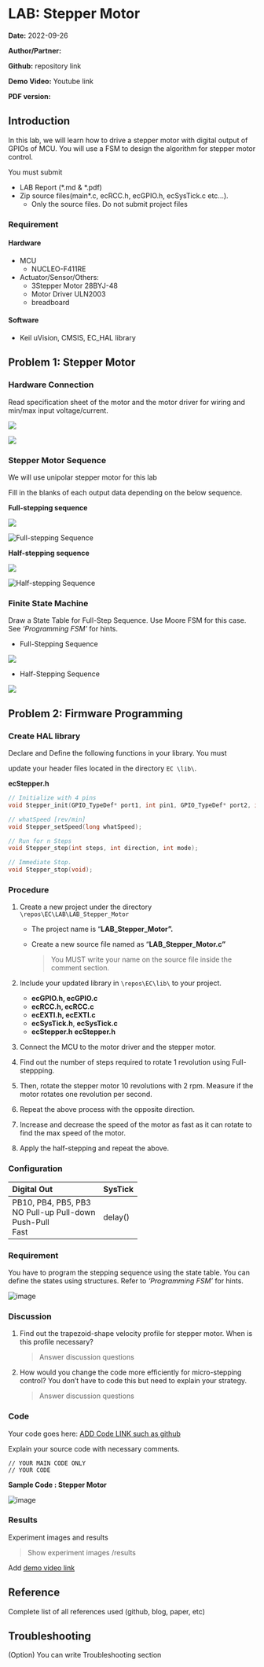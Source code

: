 # LAB: **Stepper Motor** 



**Date:** 2022-09-26

**Author/Partner:**

**Github:** repository link

**Demo Video:** Youtube link

**PDF version:**&#x20;



## Introduction

In this lab, we will learn how to drive a stepper motor with digital output of GPIOs of MCU. You will use a FSM to design the algorithm for stepper motor control.



You must submit

* LAB Report (\*.md & \*.pdf)
* Zip source files(main\*.c, ecRCC.h, ecGPIO.h, ecSysTick.c   etc...).
  * Only the source files. Do not submit project files



### Requirement

#### Hardware

* MCU
  * NUCLEO-F411RE
* Actuator/Sensor/Others:
  * 3Stepper Motor 28BYJ-48
  * Motor Driver ULN2003
  * breadboard

#### Software

* Keil uVision, CMSIS, EC\_HAL library





## Problem 1: Stepper Motor

### Hardware Connection

Read specification sheet of the motor and the motor driver for wiring and min/max input voltage/current.

![](https://user-images.githubusercontent.com/91526930/197428440-9f4a9c8c-2d81-4d0e-a4e2-b4a4b9def44d.png)

![](https://user-images.githubusercontent.com/91526930/197428469-a0d7a8fa-ba4c-482f-8688-ea87cfd9f4e0.png)



### Stepper Motor Sequence

We will use unipolar stepper motor for this lab

Fill in the blanks of each output data depending on the below sequence.

**Full-stepping sequence**

![](https://user-images.githubusercontent.com/91526930/197428513-f9a23147-3448-4bed-bda2-c90325b8c143.png)

![Full-stepping Sequence](https://user-images.githubusercontent.com/91526930/197428973-13acab66-049e-4f1c-be5c-176f9f15288b.png)

**Half-stepping sequence**

![](https://user-images.githubusercontent.com/91526930/197429006-d552ab16-0bbf-4c52-bdce-a0f2bfe5f0d8.png)

![Half-stepping Sequence](https://user-images.githubusercontent.com/91526930/197429050-173ac610-fa59-427d-b0c0-1e85ac20fbb2.png)



### Finite State Machine

Draw a State Table for Full-Step Sequence. Use Moore FSM for this case. See *‘Programming FSM’* for hints.

- Full-Stepping Sequence

![](https://user-images.githubusercontent.com/91526930/197429145-243b63ac-86c4-4641-a7e0-1eb2277c00f4.png)

- Half-Stepping Sequence

![](https://user-images.githubusercontent.com/91526930/197429166-01b4e4e1-1579-4124-acb8-551176b030ea.png)



## Problem 2: Firmware Programming

### Create HAL library

Declare and Define  the following functions in your library. You must 

update your header files located in the directory `EC \lib\`.  

**ecStepper.h**

```C++
// Initialize with 4 pins
void Stepper_init(GPIO_TypeDef* port1, int pin1, GPIO_TypeDef* port2, int pin2, GPIO_TypeDef* port3, int pin3, GPIO_TypeDef* port4, int pin4);

// whatSpeed [rev/min]
void Stepper_setSpeed(long whatSpeed);

// Run for n Steps
void Stepper_step(int steps, int direction, int mode); 

// Immediate Stop.
void Stepper_stop(void);
```



### Procedure

1. Create a new project under the directory `\repos\EC\LAB\LAB_Stepper_Motor`

   - The project name is “**LAB_Stepper_Motor”.**

   - Create a new source file named as “**LAB_Stepper_Motor.c”**

     > You MUST write your name on the source file inside the comment section. 



2. Include your updated library in `\repos\EC\lib\`  to your project.
   * **ecGPIO.h, ecGPIO.c**
   * **ecRCC.h, ecRCC.c**
   * **ecEXTI.h, ecEXTI.c**
   * **ecSysTick.h**, **ecSysTick.c**
   * **ecStepper.h** **ecStepper.h**



3. Connect the MCU to the motor driver and the stepper motor.
5. Find out the number of steps required to rotate 1 revolution using Full-steppping.
6. Then, rotate the stepper motor 10 revolutions with 2 rpm. Measure if the motor rotates one revolution per second. 
7. Repeat the above process with the opposite direction.
8. Increase and decrease the speed of the motor as fast as it can rotate to find the max speed of the motor.
9. Apply the half-stepping and repeat the above.



### Configuration

| Digital Out                                                  | SysTick |
| :----------------------------------------------------------- | :------ |
| PB10, PB4, PB5, PB3<br />NO Pull-up Pull-down<br />Push-Pull<br />Fast | delay() |



### Requirement

You have to program the stepping sequence using the state table. You can define the states using structures. Refer to *‘Programming FSM’* for hints.

![image](https://user-images.githubusercontent.com/91526930/197430711-7610eb31-56c3-4cdd-88c7-6be689e1d3c7.png)

### Discussion

1. Find out the trapezoid-shape velocity profile for stepper motor. When is this profile necessary?

   > Answer discussion questions

   

2. How would you change the code more efficiently for micro-stepping control? You don’t have to code this but need to explain your strategy.

   > Answer discussion questions





### Code

Your code goes here: [ADD Code LINK such as github](https://github.com/ykkimhgu/EC-student/)

Explain your source code with necessary comments.

```
// YOUR MAIN CODE ONLY
// YOUR CODE
```

**Sample Code :  Stepper Motor**

![image](https://user-images.githubusercontent.com/91526930/197431877-bffe4801-453f-42d8-b6ff-e8b9525e4f95.png)



### Results

Experiment images and results

> Show experiment images /results

Add [demo video link](link/)







## Reference

Complete list of all references used (github, blog, paper, etc)





## Troubleshooting

(Option) You can write Troubleshooting section
